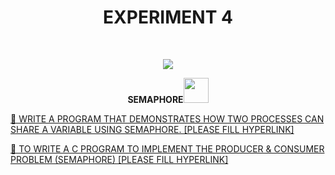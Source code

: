 <h1 align="center">EXPERIMENT 4</h1>
<!-- PROJECT LOGO -->
<br />
<p align="center">
  <a href="https://github.com/DHANOLA/CLASS-NOTIX/tree/root/SEMESTER%203/OPERATING%20SYSTEMS%20LAB/EXPERIMENT%204">
    <img src="https://media.giphy.com/media/9uIjwFgumdKSw8gzpV/giphy.gif" >
  </a>

  

  <p align="center">
  <b> SEMAPHORE<img src="https://media.giphy.com/media/l0HlRnAWXxn0MhKLK/giphy.gif" width="40" height="40" /></b>
    <br />
   
  </p>
</p>



 <a href="" style="color: ">🧿  WRITE A PROGRAM THAT DEMONSTRATES HOW TWO PROCESSES CAN SHARE A VARIABLE USING SEMAPHORE. [PLEASE FILL HYPERLINK]</a><br />

<a href="" style="color: ">🧿  TO WRITE A C PROGRAM TO IMPLEMENT THE PRODUCER & CONSUMER PROBLEM (SEMAPHORE) [PLEASE FILL HYPERLINK]</a><br />
 

 
 
 
 
 
 
 
